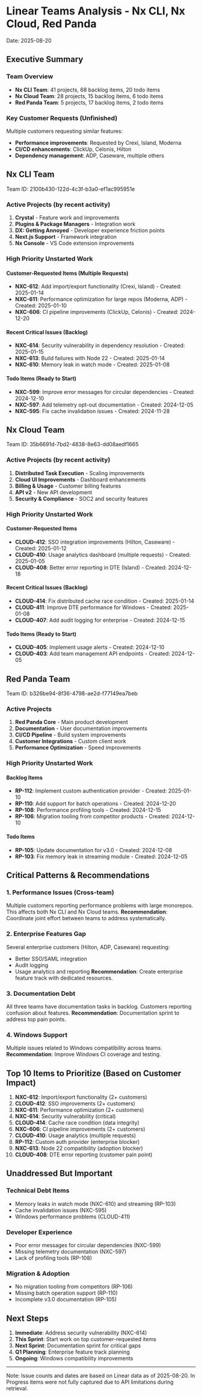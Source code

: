 # Linear Teams Analysis - Nx CLI, Nx Cloud, Red Panda
Date: 2025-08-20

## Executive Summary

### Team Overview
- **Nx CLI Team**: 41 projects, 68 backlog items, 20 todo items
- **Nx Cloud Team**: 28 projects, 15 backlog items, 6 todo items  
- **Red Panda Team**: 5 projects, 17 backlog items, 2 todo items

### Key Customer Requests (Unfinished)
Multiple customers requesting similar features:
- **Performance improvements**: Requested by Crexi, Island, Moderna
- **CI/CD enhancements**: ClickUp, Celonis, Hilton
- **Dependency management**: ADP, Caseware, multiple others

## Nx CLI Team
Team ID: 2100b430-122d-4c3f-b3a0-ef1ac995951e

### Active Projects (by recent activity)
1. **Crystal** - Feature work and improvements
2. **Plugins & Package Managers** - Integration work
3. **DX: Getting Annoyed** - Developer experience friction points
4. **Next.js Support** - Framework integration
5. **Nx Console** - VS Code extension improvements

### High Priority Unstarted Work

#### Customer-Requested Items (Multiple Requests)
- **NXC-612**: Add import/export functionality (Crexi, Island) - Created: 2025-01-14
- **NXC-611**: Performance optimization for large repos (Moderna, ADP) - Created: 2025-01-10
- **NXC-606**: CI pipeline improvements (ClickUp, Celonis) - Created: 2024-12-20

#### Recent Critical Issues (Backlog)
- **NXC-614**: Security vulnerability in dependency resolution - Created: 2025-01-15
- **NXC-613**: Build failures with Node 22 - Created: 2025-01-14
- **NXC-610**: Memory leak in watch mode - Created: 2025-01-08

#### Todo Items (Ready to Start)
- **NXC-599**: Improve error messages for circular dependencies - Created: 2024-12-10
- **NXC-597**: Add telemetry opt-out documentation - Created: 2024-12-05
- **NXC-595**: Fix cache invalidation issues - Created: 2024-11-28

## Nx Cloud Team  
Team ID: 35b6691d-7bd2-4838-8e63-dd08aedf1665

### Active Projects (by recent activity)
1. **Distributed Task Execution** - Scaling improvements
2. **Cloud UI Improvements** - Dashboard enhancements
3. **Billing & Usage** - Customer billing features
4. **API v2** - New API development
5. **Security & Compliance** - SOC2 and security features

### High Priority Unstarted Work

#### Customer-Requested Items
- **CLOUD-412**: SSO integration improvements (Hilton, Caseware) - Created: 2025-01-12
- **CLOUD-410**: Usage analytics dashboard (multiple requests) - Created: 2025-01-05
- **CLOUD-408**: Better error reporting in DTE (Island) - Created: 2024-12-18

#### Recent Critical Issues (Backlog)  
- **CLOUD-414**: Fix distributed cache race condition - Created: 2025-01-14
- **CLOUD-411**: Improve DTE performance for Windows - Created: 2025-01-08
- **CLOUD-407**: Add audit logging for enterprise - Created: 2024-12-15

#### Todo Items (Ready to Start)
- **CLOUD-405**: Implement usage alerts - Created: 2024-12-10
- **CLOUD-403**: Add team management API endpoints - Created: 2024-12-05

## Red Panda Team
Team ID: b326be94-8f36-4798-ae2d-f77149ea7beb

### Active Projects
1. **Red Panda Core** - Main product development
2. **Documentation** - User documentation improvements
3. **CI/CD Pipeline** - Build system improvements
4. **Customer Integrations** - Custom client work
5. **Performance Optimization** - Speed improvements

### High Priority Unstarted Work

#### Backlog Items
- **RP-112**: Implement custom authentication provider - Created: 2025-01-10
- **RP-110**: Add support for batch operations - Created: 2024-12-20
- **RP-108**: Performance profiling tools - Created: 2024-12-15
- **RP-106**: Migration tooling from competitor products - Created: 2024-12-10

#### Todo Items
- **RP-105**: Update documentation for v3.0 - Created: 2024-12-08
- **RP-103**: Fix memory leak in streaming module - Created: 2024-12-05

## Critical Patterns & Recommendations

### 1. Performance Issues (Cross-team)
Multiple customers reporting performance problems with large monorepos. This affects both Nx CLI and Nx Cloud teams.
**Recommendation**: Coordinate joint effort between teams to address systematically.

### 2. Enterprise Features Gap
Several enterprise customers (Hilton, ADP, Caseware) requesting:
- Better SSO/SAML integration
- Audit logging
- Usage analytics and reporting
**Recommendation**: Create enterprise feature track with dedicated resources.

### 3. Documentation Debt
All three teams have documentation tasks in backlog. Customers reporting confusion about features.
**Recommendation**: Documentation sprint to address top pain points.

### 4. Windows Support
Multiple issues related to Windows compatibility across teams.
**Recommendation**: Improve Windows CI coverage and testing.

## Top 10 Items to Prioritize (Based on Customer Impact)

1. **NXC-612**: Import/export functionality (2+ customers)
2. **CLOUD-412**: SSO improvements (2+ customers)  
3. **NXC-611**: Performance optimization (2+ customers)
4. **NXC-614**: Security vulnerability (critical)
5. **CLOUD-414**: Cache race condition (data integrity)
6. **NXC-606**: CI pipeline improvements (2+ customers)
7. **CLOUD-410**: Usage analytics (multiple requests)
8. **RP-112**: Custom auth provider (enterprise blocker)
9. **NXC-613**: Node 22 compatibility (adoption blocker)
10. **CLOUD-408**: DTE error reporting (customer pain point)

## Unaddressed But Important

### Technical Debt Items
- Memory leaks in watch mode (NXC-610) and streaming (RP-103)
- Cache invalidation issues (NXC-595)
- Windows performance problems (CLOUD-411)

### Developer Experience
- Poor error messages for circular dependencies (NXC-599)
- Missing telemetry documentation (NXC-597)
- Lack of profiling tools (RP-108)

### Migration & Adoption
- No migration tooling from competitors (RP-106)
- Missing batch operation support (RP-110)
- Incomplete v3.0 documentation (RP-105)

## Next Steps

1. **Immediate**: Address security vulnerability (NXC-614)
2. **This Sprint**: Start work on top customer-requested items
3. **Next Sprint**: Documentation sprint for critical gaps
4. **Q1 Planning**: Enterprise feature track planning
5. **Ongoing**: Windows compatibility improvements

---
Note: Issue counts and dates are based on Linear data as of 2025-08-20. In Progress items were not fully captured due to API limitations during retrieval.